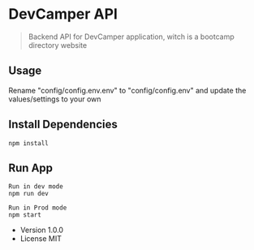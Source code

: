 # DevCamper API

> Backend API for DevCamper application, witch is a bootcamp directory website

## Usage

Rename "config/config.env.env" to "config/config.env" and
update the values/settings to your own

## Install Dependencies
```
npm install
```

## Run App
```
Run in dev mode
npm run dev

Run in Prod mode
npm start
```

- Version 1.0.0
- License MIT
